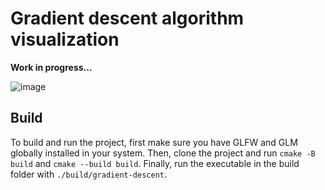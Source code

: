 # Gradient descent algorithm visualization

**Work in progress...**

![image](https://github.com/user-attachments/assets/c374c3b7-d8f2-493c-9ddf-5dc0de837a3a)

## Build

To build and run the project, first make sure you have GLFW and GLM globally installed in your system.
Then, clone the project and run `cmake -B build` and `cmake --build build`. Finally, run the executable in the build folder with `./build/gradient-descent`.
